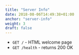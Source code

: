 ```yaml
---
title: "Server Info"
date: 2018-08-06T14:49:38+01:00
anchor: "server-info"
weight: 3
draft: false
---
```


- `GET /` - HTML welcome page
- `GET /health` - returns 200 OK